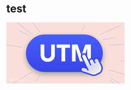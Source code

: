 # test


[![utm테스트](https://raw.githubusercontent.com/boystyou82/test/main/images.jpg)](https://www.radiwell.com/shop/detail.php?pno=37A749D808E46495A8DA1E5352D03CAE&utm_source=google&utm_medium=cpc&utm_campaign=sssss)
